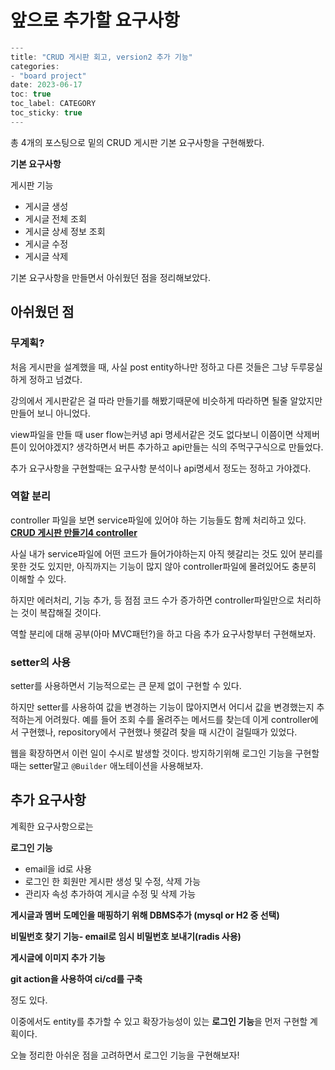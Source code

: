 # 앞으로 추가할 요구사항

```java
---
title: "CRUD 게시판 회고, version2 추가 기능"
categories:
- "board project"
date: 2023-06-17
toc: true
toc_label: CATEGORY
toc_sticky: true
---
```

총 4개의 포스팅으로 밑의 CRUD 게시판 기본 요구사항을 구현해봤다.

**기본 요구사항**

게시판 기능

- 게시글 생성
- 게시글 전체 조회
- 게시글 상세 정보 조회
- 게시글 수정
- 게시글 삭제

기본 요구사항을 만들면서 아쉬웠던 점을 정리해보았다.

## 아쉬웠던 점

### 무계획?

처음 게시판을 설계했을 때, 사실 post entity하나만 정하고 다른 것들은 그냥 두루뭉실하게 정하고 넘겼다. 

강의에서 게시판같은 걸 따라 만들기를 해봤기때문에 비슷하게 따라하면 될줄 알았지만 만들어 보니 아니었다.

view파일을 만들 때  user flow는커녕 api 명세서같은 것도 없다보니 이쯤이면 삭제버튼이 있어야겠지? 생각하면서 버튼 추가하고 api만들는 식의 주먹구구식으로 만들었다.

추가 요구사항을 구현할때는 요구사항 분석이나 api명세서 정도는 정하고 가야겠다.

### 역할 분리

controller 파일을 보면 service파일에 있어야 하는 기능들도 함께 처리하고 있다. ****[CRUD 게시판 만들기4 controller](https://hstla.github.io/board%20project/%EA%B2%8C%EC%8B%9C%ED%8C%90-controller/)****

사실 내가 service파일에 어떤 코드가 들어가야하는지 아직 헷갈리는 것도 있어 분리를 못한 것도 있지만, 아직까지는 기능이 많지 않아 controller파일에 몰려있어도 충분히 이해할 수 있다.

하지만 에러처리, 기능 추가, 등 점점 코드 수가 증가하면 controller파일만으로 처리하는 것이 복잡해질 것이다.

역할 분리에 대해 공부(아마 MVC패턴?)을 하고 다음 추가 요구사항부터 구현해보자.

### setter의 사용

setter를 사용하면서 기능적으로는 큰 문제 없이 구현할 수 있다. 

하지만 setter를 사용하여 값을 변경하는 기능이 많아지면서 어디서 값을 변경했는지 추적하는게 어려웠다. 예를 들어 조회 수를 올려주는 메서드를 찾는데 이게 controller에서 구현했나, repository에서 구현했나 헷갈려 찾을 때 시간이 걸릴때가 있었다.

웹을 확장하면서 이런 일이 수시로 발생할 것이다. 방지하기위해 로그인 기능을 구현할 때는 setter말고 `@Builder`  애노테이션을 사용해보자.

## **추가 요구사항**

계획한 요구사항으로는 

**로그인 기능**

- email을 id로 사용
- 로그인 한 회원만 게시판 생성 및 수정, 삭제 가능
- 관리자 속성 추가하여 게시글 수정 및 삭제 가능

**게시글과 멤버 도메인을 매핑하기 위해 DBMS추가 (mysql or H2 중 선택)**

**비밀번호 찾기 기능- email로 임시 비밀번호 보내기(radis 사용)**

**게시글에 이미지 추가 기능** 

**git action을 사용하여 ci/cd를 구축**

정도 있다. 

이중에서도 entity를 추가할 수 있고 확장가능성이 있는 **로그인 기능**을 먼저 구현할 계획이다.

오늘 정리한 아쉬운 점을 고려하면서 로그인 기능을 구현해보자!
